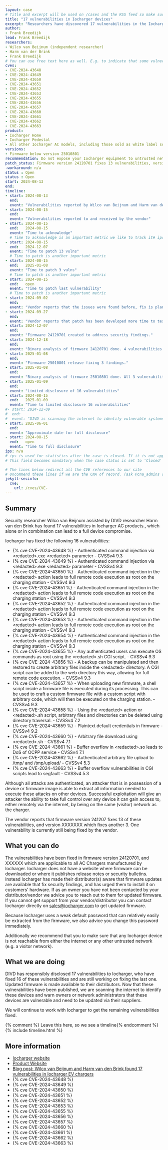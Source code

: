 ```yaml
---
layout: case
# Title and excerpt will be used on /cases and the RSS feed so make sure they reflect the case well
title: "17 vulnerabilities in Iocharger devices"
excerpt: "Researchers have discovered 17 vulnerabilities in the Iocharger firmware for AC model changers, which alone or in combination can lead to full device compromise. 16 vulnerabilities have been fixed, 1 has not yet been fixed.  Owners are advised to ensure that these devices cannot be reached from untrusted networks, and to change the password of the device if this has not been changed yet."
author: 
- Frank Breedijk
lead: Frank Breedijk
researchers:
- Wilco van Beijnum (independent researcher)
- Harm van der Brink 
- Frank Breedijk
# You can use free text here as well. E.g. to indicate that some vulnerabilities don't have CVEs assigned (yet). But, given that we discovered that you should always be able to get a CVE id from @cna_admins on Slack
cves:
- CVE-2024-43648
- CVE-2024-43649
- CVE-2024-43650
- CVE-2024-43651
- CVE-2024-43652
- CVE-2024-43653
- CVE-2024-43655
- CVE-2024-43656
- CVE-2024-43657
- CVE-2024-43660
- CVE-2024-43661
- CVE-2024-43662
- CVE-2024-43663
product: 
- Iocharger Home
- Iocharger Pedestal
- All other Iocharger AC models, including those sold as white label solutions under a different brand name
versions: 
- Firmware below version 25010801
recommendation: Do not expose your Iocharger equipment to untrusted networks (e.g. the internet or a visitor network). If internet connectivity is needed, place the device behind a NAT gateway and block all incoming traffic. Change the password of the device if this has not been changed yet.
patch_status: Firmware version 24120701 fixes 13 vulnerabilities, version 25010801 fixes 3 more. Firmware is available via distributors of Iocharger proucts.
-workaround: n/a
status : Open
status : Open
start: 2024-08-13
end: 
timeline:
- start: 2024-08-13
  end:
  event: "Vulnerabilities reported by Wilco van Beijnum and Harm van den Brink to CSIRT"
- start: 2024-08-15
  end:
  event: "Vulnerabilities reported to and received by the vendor"
- start: 2024-08-15
  end:   2024-08-15  
  event: "Time to acknowledge"
  # Time to acknowledge is an important metric we like to track it# ips: 0 
- start: 2024-08-15
  end:   2024-12-07
  event: "Time to patch 13 vulns"
  # Time to patch is another important metric
- start: 2024-08-15
  end:   2025-01-08
  event: "Time to patch 3 vulns"
  # Time to patch is another important metric
- start: 2024-08-15
  end:   open
  event: "Time to patch last vulnerability"
  # Time to patch is another important metric
- start: 2024-09-02
  end:  
  event: "Vendor reports that the issues were found before, fix is planned for the near future.'"
- start: 2024-09-27
  end:  
  event: "Vendor reports that patch has been developed more time to test is needed."
- start: 2024-12-07
  end:  
  event: "Firmware 24120701 created to address security findings."
- start: 2024-12-18
  end:  
  event: "Binary analysis of firmware 24120701 done. 4 vulnerabilities unfixed. Reported to vendor."
- start: 2025-01-08
  end:  
  event: "Firmware 25010801 release fixing 3 findings."
- start: 2025-01-08
  end:  
  event: "Binary analysis of firmware 25010801 done. All 3 vulnerabilities fixed. One vulnerability remaining"
- start: 2025-01-09
  end:   
  event: "Limited disclosure of 16 vulnerabilities"
- start: 2024-08-15
  end:   2025-01-09
  event: "Time to limited disclosure 16 vulnerabilities"
#- start: 2024-12-09
#  end:  
#  event: "DIVD is scanning the internet to identify vulnerable systems"
- start: 2025-06-01
  end:  
  event: "Approximate date for full disclosure"
- start: 2024-08-15
  end:   open
  event: "Time to full disclosure"
ips: n/a
# ips is used for statistics after the case is closed. If it is not applicable, you can set IPs to n/a (e.g. stolen credentials)
# This field becomes mandatory when the case status is set to 'Closed'

# The lines below redirect all the CVE references to our site
# Uncommend these lines if we are the CNA of record. (ask @cna_admins on Slack if you don't know)
jekyll-secinfo:
  cve:
    url: /cves/CVE-
---
```

## Summary

Security researcher Wilco van Beijnum assisted by DIVD researcher Harm van den Brink has found 17 vulnerabilities in Iocharger AC products., which alone or in combination can lead to a full device compromise.

Iocharger has fixed the following 16 vulnerabilities:
- {% cve CVE-2024-43648 %} - Authenticated command injection via \<redacted>.exe \<redacted> parameter - CVSSv4 9.3
- {% cve CVE-2024-43649 %} - Authenticated command injection via \<redacted>.exe \<redacted> parameter - CVSSv4 9.3
- {% cve CVE-2024-43650 %} - Authenticated command injection in the \<redacted> action leads to full remote code execution as root on the charging station - CVSSv4 9.3
- {% cve CVE-2024-43651 %} - Authenticated command injection in the \<redacted> action leads to full remote code execution as root on the charging station - CVSSv4 9.3
- {% cve CVE-2024-43652 %} - Authenticated command injection in the \<redacted> action leads to full remote code execution as root on the charging station - CVSSv4 9.3
- {% cve CVE-2024-43653 %} - Authenticated command injection in the \<redacted> action leads to full remote code execution as root on the charging station - CVSSv4 9.3
- {% cve CVE-2024-43654 %} - Authenticated command injection in the \<redacted> action leads to full remote code execution as root on the charging station - CVSSv4 9.3
- {% cve CVE-2024-43655 %} - Any authenticated users can execute OS commands as root using the \<redacted>.sh CGI script. - CVSSv4 9.3
- {% cve CVE-2024-43656 %} - A backup can be manipulated and then restored to create arbitrary files inside the \<redacted> directory. A CGI script can be added to the web directory this way, allowing for full remote code execution. - CVSSv4 9.3
- {% cve CVE-2024-43657 %} - When uploading new firmware, a shell script inside a firmware file is executed during its processing. This can be used to craft a custom firmware file with a custom script with arbitrary code, which will then be executed on the charging station. - CVSSv4 9.3
- {% cve CVE-2024-43658 %} - Using the \<redacted> action or \<redacted>.sh script, arbitrary files and directories can be deleted using directory traversal. - CVSSv4 7.2
- {% cve CVE-2024-43659 %} - Plaintext default credentials in firmware - CVSSv4 9.2
- {% cve CVE-2024-43660 %} - Arbitrary file download using \<redacted>.sh - CVSSv4 7.1
- {% cve CVE-2024-43661 %} - Buffer overflow in \<redacted>.so leads to DoS of OCPP service - CVSSv4 7.1
- {% cve CVE-2024-43662 %} - Authenticated arbitrary file upload to /tmp/ and /tmp/upload/ - CVSSv4 5.3
- {% cve CVE-2024-43663 %} - Buffer overflow vulnerabilities in CGI scripts lead to segfault - CVSSv4 5.3

Although all attacks are authenticated, an attacker that is in possession of a device or firmware image is able to extract all information needed to execute these attacks on other devices. Successful exploitation will give an attacker the ability to take full control over any device it can gain access to, either remotely via the internet, by being on the same (visitor) network as the charger.

The vendor reports that firmware version 241207 fixes 13 of these vulnerabilities, and version XXXXXXX which fixes another 3. One vulnerability is currently still being fixed by the vendor.

## What you can do

The vulnerabilities have been fixed in firmware version 24120701, and XXXXXX which are applicable to all AC Chargers manufactured by Iocharger. Iocharger does not have a website where firmware can be downloaded or where it publishes release notes or security bulletins. Instead Iocharger has made their distributor(s) aware that firmware updates are available that fix security findings, and has urged them to install it on customers' hardware. If as an owner you have not been contacted by your distributor/vendor we advice you to reach out to them for updated firmware. If you cannot get support from your vendor/distributor you can contact Iocharger directly on sales@iocharger.com to get updated firmware.

Because Iocharger uses a weak default password that can relatively easily be extracted from the firmware, we also advice you change this password immediately.

Additionally we recommend that you to make sure that any Iocharger device is not reachable from either the internet or any other untrusted network (e.g. a visitor network).

## What we are doing

DIVD has responsibly disclosed 17 vulnerabilities to Iocharger, who have fixed 16 of these vulnerabilities and are still working on fixing the last one. Updated firmware is made available to their distributors. Now that these vulnerabilities have been published, we are scanning the internet to identify these devices and warn owners or network administrators that these devices are vulnerable and need to be updated via their suppliers.

We will continue to work with Iocharger to get the remaining vulnerabilities fixed.

{% comment %}  Leave this here, so we see a timeline{% endcomment %}
{% include timeline.html %}

## More information
* [Iocharger website](https://iocharger.com/)
* [Product Website](https://www.iocharger.com/products/)
* [Blog post: Wilco van Beijnum and Harm van den Brink found 17 vulnerabilities in Iocharger EV chargers](/2025/01/09/Zero-day-vulnerabilities-ioCharger/)
* {% cve CVE-2024-43648 %}
* {% cve CVE-2024-43649 %}
* {% cve CVE-2024-43650 %}
* {% cve CVE-2024-43651 %}
* {% cve CVE-2024-43652 %}
* {% cve CVE-2024-43653 %}
* {% cve CVE-2024-43655 %}
* {% cve CVE-2024-43656 %}
* {% cve CVE-2024-43657 %}
* {% cve CVE-2024-43660 %}
* {% cve CVE-2024-43661 %}
* {% cve CVE-2024-43662 %}
* {% cve CVE-2024-43663 %}
